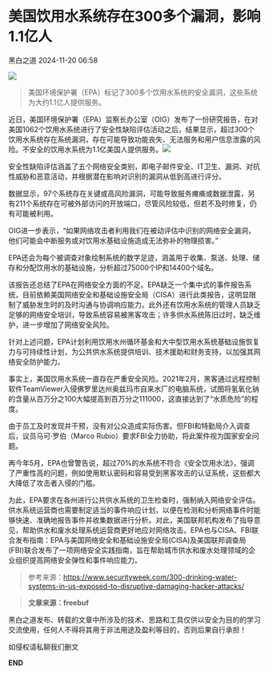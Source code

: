 #  美国饮用水系统存在300多个漏洞，影响1.1亿人   
 黑白之道   2024-11-20 06:58  
  
![](https://mmbiz.qpic.cn/mmbiz_gif/3xxicXNlTXLicwgPqvK8QgwnCr09iaSllrsXJLMkThiaHibEntZKkJiaicEd4ibWQxyn3gtAWbyGqtHVb0qqsHFC9jW3oQ/640?wx_fmt=gif "")  
  
> 美国环境保护署（EPA）标记了300多个饮用水系统的安全漏洞，这些系统为大约1.1亿人提供服务。  
  
  
近日，美国环境保护署（EPA）监察长办公室（OIG）发布了一份研究报告，在对美国1062个饮用水系统进行了安全性缺陷评估活动之后，结果显示，超过300个饮用水系统存在系统漏洞，存在可能导致功能丧失、无法服务和用户信息泄露的风险。不安全的饮用水系统为1.1亿美国人提供服务。![](https://mmbiz.qpic.cn/mmbiz_jpg/3xxicXNlTXLibtrbvia25lnpqNTEqIhWJ6Z7LxQXwFvSTRgddQNf9PENbLhM9I7JZiamS6ERUW6PBicsCUfE129nEYQ/640?wx_fmt=jpeg&from=appmsg "")  
  
  
安全性缺陷评估涵盖了五个网络安全类别，即电子邮件安全、IT卫生、漏洞、对抗性威胁和恶意活动，并根据潜在影响对识别的漏洞从低到高进行评分。  
  
数据显示，97个系统存在关键或高风险漏洞，可能导致服务瘫痪或数据泄露，另有211个系统存在可被外部访问的开放端口，尽管风险较低，但若不及时修复，仍有可能被利用。  
  
OIG进一步表示，“如果网络攻击者利用我们在被动评估中识别的网络安全漏洞，他们可能会中断服务或对饮用水基础设施造成无法弥补的物理损害。”  
  
EPA还会为每个被调查对象绘制系统的数字足迹，涵盖用于收集、泵送、处理、储存和分配饮用水的基础设施，分析超过75000个IP和14400个域名。  
  
该报告还总结了EPA在网络安全方面的不足。EPA缺乏一个集中式的事件报告系统，目前依赖美国网络安全和基础设施安全局（CISA）进行此类报告，这明显限制了威胁发生时的及时沟通与协调响应能力。此外还有饮用水系统的管理人员缺乏足够的网络安全培训，导致系统容易被黑客攻击；许多供水系统陈旧过时，缺乏维护，进一步增加了网络安全风险。  
  
针对上述问题，EPA计划利用饮用水州循环基金和大中型饮用水系统基础设施恢复力与可持续性计划，为公共供水系统提供培训、技术援助和财务支持，以加强其网络安全防护能力。  
  
事实上，美国饮用水系统一直存在严重安全风险。2021年2月，黑客通过远程控制软件TeamViewer入侵佛罗里达州奥兹玛市自来水厂的电脑系统，试图将氢氧化钠的含量从百万分之100大幅提高到百万分之111000，这直接达到了“水质危险”的程度。  
  
由于员工及时发现并干预，没有对公众造成实际伤害。但FBI和特勤局介入调查后，议员马可·罗伯（Marco Rubio）要求FBI全力协助，将此案件视为国家安全问题。  
  
再今年5月，EPA也曾警告说，超过70%的水系统不符合《安全饮用水法》，强调了严重性高的问题，例如使用默认密码和容易受到黑客攻击的认证系统，这些都大大降低了攻击者入侵的门槛。  
  
为此，EPA要求在各州进行公共供水系统的卫生检查时，强制纳入网络安全评估。供水系统运营商也需要制定适当的事件响应计划，以便在检测和分析网络事件时能够快速、准确地报告事件并收集数据进行分析。对此，美国联邦机构发布了指导意见，帮助供水和废水处理系统运营商更好地应对网络攻击。EPA也与CISA、FBI联合发布指南：EPA与美国网络安全和基础设施安全局(CISA)及美国联邦调查局(FBI)联合发布了一项网络安全实践指南，旨在帮助城市供水和废水处理领域的企业组织提高网络安全弹性和事件响应能力。  
> 参考来源：https://www.securityweek.com/300-drinking-water-systems-in-us-exposed-to-disruptive-damaging-hacker-attacks/  
  
  
> **文章来源：freebuf**  
  
  
  
黑白之道发布、转载的文章中所涉及的技术、思路和工具仅供以安全为目的的学习交流使用，任何人不得将其用于非法用途及盈利等目的，否则后果自行承担！  
  
如侵权请私聊我们删文  
  
  
**END**  
  
  
